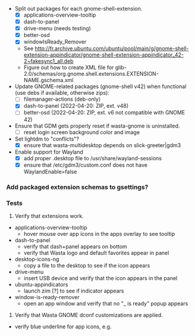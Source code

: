 - Split out packages for each gnome-shell-extension.
  - [x] applications-overview-tooltip
  - [x] dash-to-panel
  - [x] drive-menu (needs testing)
  - [x] better-osd
  - [x] windowIsReady_Remover
  - See http://fr.archive.ubuntu.com/ubuntu/pool/main/g/gnome-shell-extension-appindicator/gnome-shell-extension-appindicator_42-2~fakesync1_all.deb
  - Figure out how to create XML file for glib-2.0/schemas/org.gnome.shell.extensions.EXTENSION-NAME.gschema.xml
- Update GNOME-related packages (gnome-shell v42) when functional (use debs if available, otherwise zips):
  - [ ] filemanager-actions (deb-only)
  - [x] dash-to-panel (2022-04-20: ZIP, ext. v48)
  - [ ] better-osd (2022-04-20: ZIP, ext. v6 not compatible with GNOME 42)
- Ensure that GDM gets properly reset if wasta-gnome is uninstalled.
  - [ ] reset login screen background color and image
- Set lightdm to "conflicts"?
  - [x] ensure that wasta-multidesktop depends on slick-greeter|gdm3
- Enable support for Wayland
  - [x] add proper .desktop file to /usr/share/wayland-sessions
  - [x] ensure that /etc/gdm3/custom.conf does not have WaylandEnable=false

### Add packaged extension schemas to gsettings?

### Tests
1. Verify that extensions work.
  - applications-overview-tooltip
    - hover mouse over app icons in the apps overlay to see tooltip
  - dash-to-panel
    - verify that dash+panel appears on bottom
    - verify that Wasta logo and default favorites appear in panel
  - desktop-icons-ng
    - copy a file to the desktop to see if the icon appears
  - drive-menu
    - insert USB device and verify that the icon appears in the panel
  - ubuntu-appindicators
    - launch zim [?] to see if indicator appears
  - window-is-ready-remover
    - open an app window and verify that no "_ is ready" popup appears
1. Verify that Wasta GNOME dconf customizations are applied.
  - verify blue underline for app icons, e.g.
